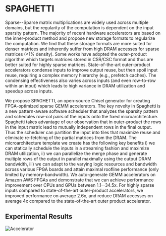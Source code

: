 # SPAGHETTI

Sparse--Sparse matrix multiplications are widely used across multiple domains, but the regularity of the computation is dependent on the input sparsity pattern. The majority of recent hardware accelerators are based on the inner-product method and propose new storage formats to regularize the computation. We find that these storage formats are more suited for denser matrices and inherently suffer from high DRAM accesses for sparse matrices (<1% density). Some works have adopted the outer-product algorithm which targets matrices stored in CSR/CSC format and thus are better suited for highly sparse matrices. State-of-the-art outer-product accelerators condense inputs to improve output reuse, but then spoil input reuse, requiring a complex memory hierarchy (e.g., prefetch caches). The condensing effectiveness also varies across inputs (and even row-to-row within an input) which leads to high variance in DRAM utilization and speedup across inputs.

We propose SPAGHETTI, an open-source Chisel generator for creating FPGA-optimized sparse GEMM accelerators. The key novelty in Spaghetti is a new pattern-aware software scheduler that analyzes the sparsity pattern and schedules row-col pairs of the inputs onto the fixed microarchitecture. Spaghetti takes advantage of our observation that in outer-product the rows in the input matrix lead to mutually independent rows in the final output. Thus the scheduler can partition the input into tiles that maximize reuse and eliminate re-fetching of the partial matrices from the DRAM. The microarchitecture template we create has the following key benefits i) we can statically schedule the inputs in a streaming fashion and maximize DRAM utilization, ii) we can parallelize the merge phase and generate multiple rows of the output in parallel maximally using the output DRAM bandwidth, iii) we can adapt to the varying logic resources and bandwidth across various FPGA boards and attain maximal roofline performance (only limited by memory-bandwidth). We auto-generate GEMM accelerators on Amazon AWS FPGAs and demonstrate that we can achieve performance improvement over CPUs and GPUs between 1.1--34.5x. For highly sparse inputs compared to state-of-the-art outer-product accelerators, we improved performance on average 2.6x, and reduce DRAM accesses on average 4x compared to the state-of-the-art outer product accelerator.  

## Experimental Results

![Accelerator](https://www.dropbox.com/s/vg22bob4h3w3gbd/SpaghettiToSpArch_DRAM.png?raw=1)




